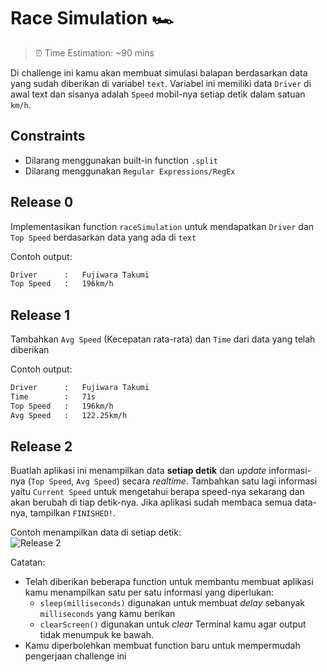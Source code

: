 # Race Simulation 🏎

> ⏰ Time Estimation: ~90 mins

Di challenge ini kamu akan membuat simulasi balapan berdasarkan data yang sudah diberikan di
variabel `text`. Variabel ini memiliki data `Driver` di awal text dan sisanya adalah `Speed`
mobil-nya setiap detik dalam satuan `km/h`.

## Constraints
- Dilarang menggunakan built-in function `.split`
- Dilarang menggunakan `Regular Expressions/RegEx`

## Release 0
Implementasikan function `raceSimulation` untuk mendapatkan `Driver` dan `Top Speed` berdasarkan
data yang ada di `text`

Contoh output:
```bash
Driver		:	Fujiwara Takumi
Top Speed	:	196km/h
```

## Release 1
Tambahkan `Avg Speed` (Kecepatan rata-rata) dan `Time` dari data yang telah
diberikan

Contoh output:
```bash
Driver		:	Fujiwara Takumi
Time		:	71s
Top Speed	:	196km/h
Avg Speed	:	122.25km/h
```

## Release 2
Buatlah aplikasi ini menampilkan data **setiap detik** dan *update* informasi-nya (`Top Speed`,
`Avg Speed`) secara *realtime*. Tambahkan satu lagi informasi yaitu `Current Speed` untuk
mengetahui berapa speed-nya sekarang dan akan berubah di tiap detik-nya. Jika aplikasi sudah membaca semua data-nya, tampilkan `FINISHED!`.

Contoh menampilkan data di setiap detik:  
![Release 2](race-simulation-final-release.gif "Release 2")

Catatan:  
- Telah diberikan beberapa function untuk membantu membuat aplikasi kamu menampilkan satu per 
satu informasi yang diperlukan:
  - `sleep(milliseconds)` digunakan untuk membuat *delay* sebanyak `milliseconds` yang kamu berikan
  - `clearScreen()` digunakan untuk *clear* Terminal kamu agar output tidak menumpuk ke bawah.
- Kamu diperbolehkan membuat function baru untuk mempermudah pengerjaan challenge ini
